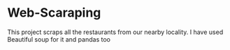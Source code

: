 # Web-Scaraping
This project scraps all the restaurants from our nearby locality.
I have used Beautiful soup for it and pandas too
